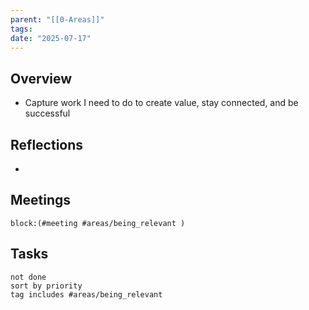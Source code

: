 ```yaml
---
parent: "[[0-Areas]]"
tags: 
date: "2025-07-17"
---
```

## Overview
* Capture work I need to do to create value, stay connected, and be successful
## Reflections
* 
## Meetings
```query
block:(#meeting #areas/being_relevant )
```
## Tasks
```tasks
not done
sort by priority
tag includes #areas/being_relevant   
```

